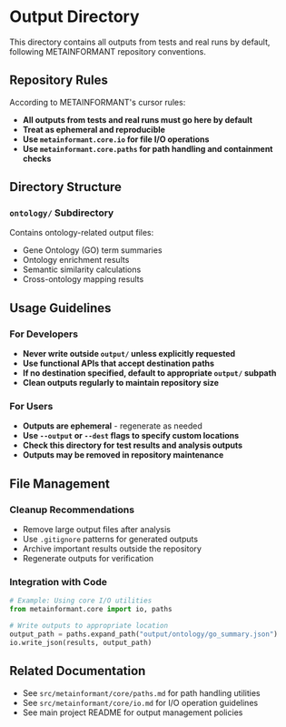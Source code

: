 # Output Directory

This directory contains all outputs from tests and real runs by default, following METAINFORMANT repository conventions.

## Repository Rules

According to METAINFORMANT's cursor rules:
- **All outputs from tests and real runs must go here by default**
- **Treat as ephemeral and reproducible**
- **Use `metainformant.core.io` for file I/O operations**
- **Use `metainformant.core.paths` for path handling and containment checks**

## Directory Structure

### `ontology/` Subdirectory
Contains ontology-related output files:
- Gene Ontology (GO) term summaries
- Ontology enrichment results
- Semantic similarity calculations
- Cross-ontology mapping results

## Usage Guidelines

### For Developers
- **Never write outside `output/` unless explicitly requested**
- **Use functional APIs that accept destination paths**
- **If no destination specified, default to appropriate `output/` subpath**
- **Clean outputs regularly to maintain repository size**

### For Users
- **Outputs are ephemeral** - regenerate as needed
- **Use `--output` or `--dest` flags to specify custom locations**
- **Check this directory for test results and analysis outputs**
- **Outputs may be removed in repository maintenance**

## File Management

### Cleanup Recommendations
- Remove large output files after analysis
- Use `.gitignore` patterns for generated outputs
- Archive important results outside the repository
- Regenerate outputs for verification

### Integration with Code
```python
# Example: Using core I/O utilities
from metainformant.core import io, paths

# Write outputs to appropriate location
output_path = paths.expand_path("output/ontology/go_summary.json")
io.write_json(results, output_path)
```

## Related Documentation

- See `src/metainformant/core/paths.md` for path handling utilities
- See `src/metainformant/core/io.md` for I/O operation guidelines
- See main project README for output management policies
